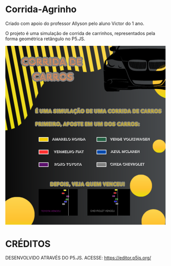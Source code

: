# Corrida-Agrinho
Criado com apoio do professor Allyson pelo aluno Victor do 1 ano.

O projeto é uma simulação de corrida de carrinhos, representados pela forma geométrica retângulo no P5.JS.

![como](como.png)

# CRÉDITOS

DESENVOLVIDO ATRAVÉS DO P5.JS. ACESSE: https://editor.p5js.org/

